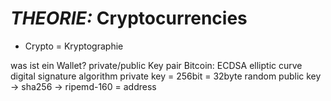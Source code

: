 # _THEORIE:_ Cryptocurrencies
* Crypto = Kryptographie

was ist ein Wallet?
	private/public Key pair
	Bitcoin: 
		ECDSA elliptic curve digital signature algorithm
		private key = 256bit = 32byte random
		public key -> sha256 -> ripemd-160 = address


